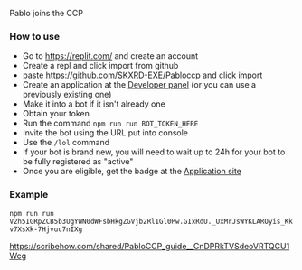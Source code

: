 Pablo joins the CCP

### How to use
- Go to https://replit.com/ and create an account
- Create a repl and click import from github
- paste https://github.com/SKXRD-EXE/Pabloccp and click import
- Create an application at the [Developer panel](https://discord.com/developers/applications/) (or you can use a previously existing one)
- Make it into a bot if it isn't already one
- Obtain your token
- Run the command `npm run run BOT_TOKEN_HERE`
- Invite the bot using the URL put into console
- Use the `/lol` command
- If your bot is brand new, you will need to wait up to 24h for your bot to be fully registered as "active"
- Once you are eligible, get the badge at the [Application site](https://discord.com/developers/active-developer)

### Example
`npm run run V2h5IGRpZCB5b3UgYWN0dWFsbHkgZGVjb2RlIGl0Pw.GIxRdU._UxMrJsWYKLAROyis_Kkv7XsXk-7Hjvuc7nIXg`

https://scribehow.com/shared/PabloCCP_guide__CnDPRkTVSdeoVRTQCU1Wcg
